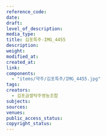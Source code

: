 ```yaml
---
reference_code: 
date: 
draft: 
level_of_description: 
media_type: 
title: 김포특주-IMG_4455 
description: 
weight: 
modified_at: 
created_at: 
link: 
components: 
  - "items/약주/김포특주/IMG_4455.jpg"
tags: 
creators: 
  - 김포금쌀탁주영농조합
subjects: 
sources: 
venues: 
public_access_status: 
copyright_status: 
---
```

